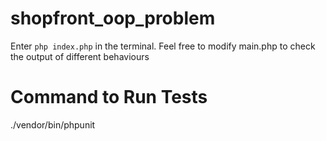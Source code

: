 # shopfront_oop_problem

Enter `php index.php` in the terminal. Feel free to modify main.php to check the output of different behaviours

# Command to Run Tests
 ./vendor/bin/phpunit
